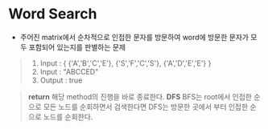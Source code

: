 # Word Search

- 주어진 matrix에서 순차적으로 인접한 문자를 방문하여 word에 방문한 문자가 모두 포함되어 
있는지를 판별하는 문제

> 1. Input : {
> {'A','B','C','E'},
> {'S','F','C','S'},
> {'A','D','E','E'}
> }
> 2. Input : "ABCCED"
> 3. Output : true

> **return** 
> 해당 method의 진행을 바로 종료한다.
> **DFS**
> BFS는 root에서 인접한 순으로 모든 노드를 순회하면서 검색한다면
> DFS는 방문한 곳에서 부터 인접한 순으로 노드를 순회한다.